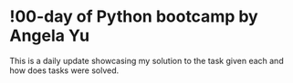 # !00-day of Python bootcamp by Angela Yu
This is a daily update showcasing my solution to the task given each and how does tasks were solved. 
